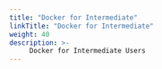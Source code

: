 ```yaml
---
title: "Docker for Intermediate"
linkTitle: "Docker for Intermediate"
weight: 40
description: >-
     Docker for Intermediate Users
---
```






